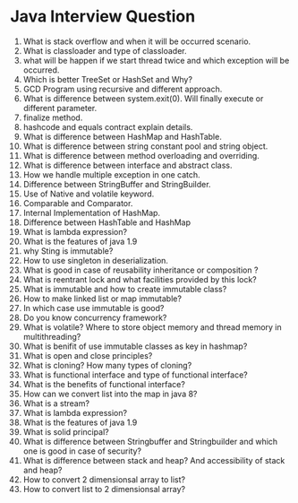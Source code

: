 # Java Interview Question

1) What is stack overflow and when it will be occurred scenario.
2) What is classloader and type of classloader.
3) what will be happen if we start thread twice and which exception will be occurred.
4) Which is better TreeSet or HashSet and Why?
5) GCD Program using recursive and different approach.
6) What is difference between system.exit(0). Will finally execute or different parameter.
7) finalize method.
8) hashcode and equals contract explain details.
9) What is difference between HashMap and HashTable.
10) What is difference between string constant pool and string object.
11) What is difference between method overloading and overriding.
12) What is difference between interface and abstract class.
13) How we handle multiple exception in one catch.
14) Difference between StringBuffer and StringBuilder.
15) Use of Native and volatile keyword.
16) Comparable and Comparator.
17) Internal Implementation of HashMap.
18) Difference between HashTable and HashMap
19) What is lambda expression?
20) What is the features of java 1.9 
21) why Sting is immutable?
22) How to use singleton in deserialization.
23) What is good in case of reusability inheritance or composition ?
24) What is reentrant lock and what facilities provided by this lock?
25) What is immutable and how to create immutable class? 
26) How to make linked list or map immutable?
27) In which case use immutable is good?
28) Do you know concurrency framework?
29) What is volatile? Where to store object memory and thread memory in multithreading?
30) What is benifit of use immutable classes as key in hashmap?
31) What is open and close principles?
32) What is cloning? How many types of cloning?
33) What is functional interface and type of functional interface?
34) What is the benefits of functional interface?
35) How can we convert list into the map in java 8?
36) What is a stream?
37) What is lambda expression?
38) What is the features of java 1.9 
39) What is solid principal?
40) What is difference between Stringbuffer and Stringbuilder and which one is good in case of security?
41) What is difference between stack and heap? And accessibility of stack and heap?
42) How to convert 2 dimensionsal array to list?
43) How to convert list to 2 dimensionsal array?

